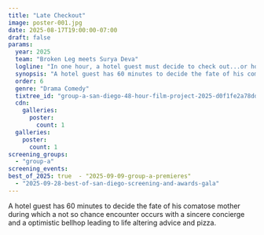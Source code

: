 ```yaml
---
title: "Late Checkout"
image: poster-001.jpg
date: 2025-08-17T19:00:00-07:00
draft: false
params:
  year: 2025
  team: "Broken Leg meets Surya Deva"
  logline: "In one hour, a hotel guest must decide to check out...or hold on for a miracle"
  synopsis: "A hotel guest has 60 minutes to decide the fate of his comatose mother during which a not so chance encounter occurs with a sincere concierge and a optimistic bellhop  leading to life altering advice and pizza. "
  order: 6
  genre: "Drama Comedy"
  tixtree_id: "group-a-san-diego-48-hour-film-project-2025-d0f1fe2a78dd"
  cdn:
    galleries:
      poster:
        count: 1
  galleries:
    poster:
      count: 1
screening_groups:
  - "group-a"
screening_events:
best_of_2025: true  - "2025-09-09-group-a-premieres"
  - "2025-09-28-best-of-san-diego-screening-and-awards-gala"
---
```

A hotel guest has 60 minutes to decide the fate of his comatose mother during which a not so chance encounter occurs with a sincere concierge and a optimistic bellhop  leading to life altering advice and pizza.
